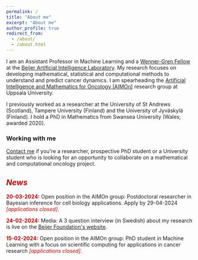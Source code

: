 ```yaml
---
permalink: /
title: "About me"
excerpt: "About me"
author_profile: true
redirect_from: 
  - /about/
  - /about.html
---
```


<p>
I am an Assistant Professor in Machine Learning and a 
<a href="https://www.swgc.org/">Wenner-Gren Fellow</a>  
at the 
<a href="https://beijerstiftelsen.se/en/partners/the-beijer-laboratory-ai-research">Beijer Artificial Intelligence Laboratory</a>. 
My research focuses on developing mathematical, statistical and computational methods to understand and predict cancer dynamics. 
I am spearheading the 
<a href="https://sarahamis.github.io/group/">Artificial Intelligence and Mathematics for Oncology (AIMOn)</a> 
research group at Uppsala University. 
</p>

<p>
I previously worked as a researcher at the University of St Andrews (Scotland), Tampere University (Finland) and the University of Jyväskylä (Finland). I hold a PhD in Mathematics from Swansea University (Wales; awarded 2020).
</p>

### Working with me

<a href="https://sarahamis.github.io/contact/">Contact me</a> 
if you're a researcher, prospective PhD student or a University student who is looking for an opportunity to collaborate on a mathematical and computational oncology project. 

## <span style="color: #cc0000;">*News*</span>

<p>
<span style="color: #cc0000;"><b>20-03-2024:</b></span> Open position in the AIMOn group: Postdoctoral researcher in Bayesian inference for cell biology applications. Apply by 29-04-2024 <span style="color: #cc0000;"><i>[applications closed]</i></span>.
</p>


<p>
<span style="color: #cc0000;"><b>24-02-2024:</b></span> Media: A 3 question interview (in Swedish) about my research is live on the <a href="https://www.beijerstiftelsen.se/nyheter/3-fr%C3%A5gor-till-nya-beijerforskaren-sara-hamis">Beijer Foundation's website</a>.
</p>

<p>
<span style="color: #cc0000;"><b>15-02-2024:</b></span> Open position in the AIMOn group: PhD student in Machine Learning with a focus on scientific computing for applications in cancer research <span style="color: #cc0000;"><i>[applications closed]</i></span>.
</p>



 
